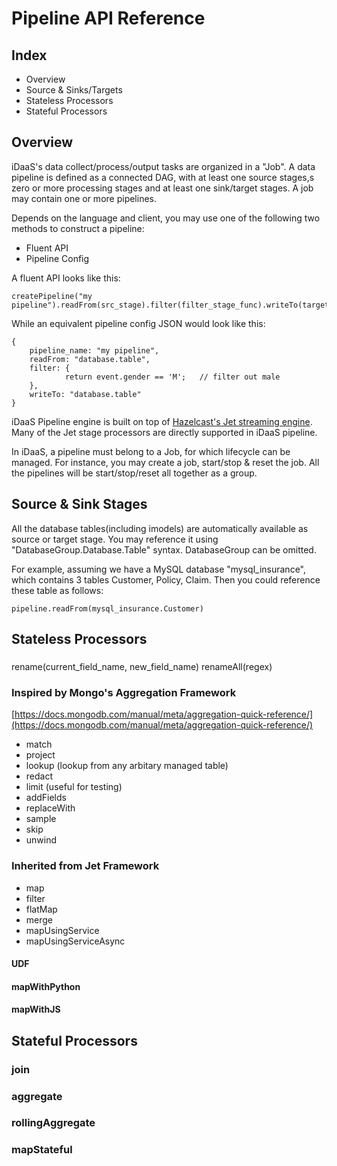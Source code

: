 # Pipeline API Reference

## Index

- Overview
- Source & Sinks/Targets
- Stateless Processors
- Stateful Processors

## Overview

iDaaS's data collect/process/output tasks are organized in a "Job".   A data pipeline is defined as a connected DAG, with at least one source stages,s zero or more processing stages and at least one sink/target stages.  A job may contain one or more pipelines. 

Depends on the language and client, you may use one of the following two methods to construct a pipeline:

- Fluent API
- Pipeline Config

A fluent API looks like this: 

	createPipeline("my pipeline").readFrom(src_stage).filter(filter_stage_func).writeTo(target_stage)
	
While an equivalent pipeline config JSON would look like this:

	{
		pipeline_name: "my pipeline", 
		readFrom: "database.table",
		filter: {
				return event.gender == 'M';   // filter out male 
		},
		writeTo: "database.table"
	}
	
iDaaS Pipeline engine is built on top of [Hazelcast's Jet streaming engine](http://jet-start.sh). Many of the Jet stage processors are directly supported in iDaaS pipeline. 	
	
In iDaaS, a pipeline must belong to a Job, for which  lifecycle can be managed. For instance, you may create a job, start/stop & reset the job.  All the pipelines will be start/stop/reset all together as a group. 



## Source & Sink Stages

All the database tables(including imodels) are automatically available as source or target stage. You may reference it using "DatabaseGroup.Database.Table" syntax.  DatabaseGroup can be omitted. 

For example, assuming we have a MySQL database "mysql_insurance", which contains 3 tables Customer, Policy, Claim.  Then you could reference these table as follows:

	pipeline.readFrom(mysql_insurance.Customer)

##  Stateless Processors

### 

rename(current_field_name, new_field_name)
renameAll(regex)


### Inspired by Mongo's Aggregation Framework
[https://docs.mongodb.com/manual/meta/aggregation-quick-reference/](https://docs.mongodb.com/manual/meta/aggregation-quick-reference/)

- match
- project
- lookup (lookup from any arbitary managed table)
- redact
- limit (useful for testing)
- addFields
- replaceWith
- sample
- skip
- unwind

### Inherited from Jet Framework

* map
* filter
* flatMap
* merge
* mapUsingService
* mapUsingServiceAsync

#### UDF 
#### mapWithPython
#### mapWithJS


## Stateful Processors

### join
 
### aggregate

### rollingAggregate
 
### mapStateful